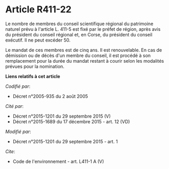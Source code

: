 # Article R411-22

Le nombre de membres du conseil scientifique régional du patrimoine naturel prévu à l'article L. 411-5 est fixé par le préfet
de région, après avis du président du conseil régional et, en Corse, du président du conseil exécutif. Il ne peut excéder
50. 

Le mandat de ces membres est de cinq ans. Il est renouvelable. En cas de démission ou de décès d'un membre du conseil, il est
procédé à son remplacement pour la durée du mandat restant à courir selon les modalités prévues pour la nomination.

**Liens relatifs à cet article**

_Codifié par_:

  - Décret n°2005-935 du 2 août 2005

_Cité par_:

  - Décret n°2015-1201 du 29 septembre 2015 (V)
  - Décret n°2015-1689 du 17 décembre 2015 - art. 12 (VD)

_Modifié par_:

  - Décret n°2015-1201 du 29 septembre 2015 - art. 1

_Cite_:

  - Code de l'environnement - art. L411-1 A (V)
